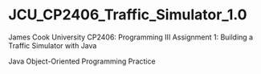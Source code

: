 # JCU_CP2406_Traffic_Simulator_1.0
James Cook University 
CP2406: Programming III 
Assignment 1: Building a Traffic Simulator with Java

Java Object-Oriented Programming Practice
